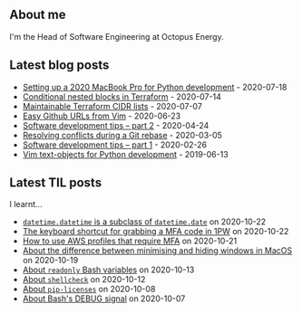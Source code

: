 ## About me
I'm the Head of Software Engineering at Octopus Energy.
## Latest blog posts
- [Setting up a 2020 MacBook Pro for Python development](https://codeinthehole.com/guides/settings-up-a-2020-macbook-for-python-development/) - 2020-07-18
- [Conditional nested blocks in Terraform](https://codeinthehole.com/tips/conditional-nested-blocks-in-terraform/) - 2020-07-14
- [Maintainable Terraform CIDR lists](https://codeinthehole.com/tips/terraform-cidrs/) - 2020-07-07
- [Easy Github URLs from Vim](https://codeinthehole.com/tips/easy-github-urls-from-vim/) - 2020-06-23
- [Software development tips – part 2](https://codeinthehole.com/tips/software-development-tips-part2/) - 2020-04-24
- [Resolving conflicts during a Git rebase](https://codeinthehole.com/guides/resolving-conflicts-during-a-git-rebase/) - 2020-03-05
- [Software development tips – part 1](https://codeinthehole.com/tips/software-development-tips-part1/) - 2020-02-26
- [Vim text-objects for Python development](https://codeinthehole.com/tips/vim-text-objects/) - 2019-06-13
## Latest TIL posts
I learnt...
- [`datetime.datetime` is a subclass of `datetime.date`](https://til.codeinthehole.com/posts/datetimedatetime-is-a-subclass-of-datetimedate/) on 2020-10-22
- [The keyboard shortcut for grabbing a MFA code in 1PW](https://til.codeinthehole.com/posts/the-keyboard-shortcut-for-grabbing-a-mfa-code-in-1pw/) on 2020-10-22
- [How to use AWS profiles that require MFA](https://til.codeinthehole.com/posts/how-to-use-aws-profiles-that-require-mfa/) on 2020-10-21
- [About the difference between minimising and hiding windows in MacOS](https://til.codeinthehole.com/posts/about-the-difference-between-minimising-and-hiding-windows-in-macos/) on 2020-10-19
- [About `readonly` Bash variables](https://til.codeinthehole.com/posts/about-readonly-bash-variables/) on 2020-10-13
- [About `shellcheck`](https://til.codeinthehole.com/posts/about-shellcheck/) on 2020-10-12
- [About `pip-licenses`](https://til.codeinthehole.com/posts/about-piplicenses/) on 2020-10-08
- [About Bash's DEBUG signal](https://til.codeinthehole.com/posts/about-bashs-debug-signal/) on 2020-10-07
